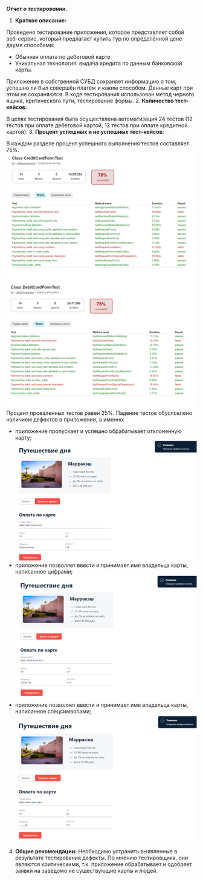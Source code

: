 **_Отчет о тестировании._**
1. **Краткое описание:** 

Проведено тестирование приложения, которое представляет собой веб-сервис, который предлагает купить тур по определённой цене двумя способами:
- Обычная оплата по дебетовой карте.
- Уникальная технология: выдача кредита по данным банковской карты.

Приложение в собственной СУБД сохраняет информацию о том, успешно ли был совершён платёж и каким способом. Данные карт при этом не сохраняются.
В ходе тестирования использован метод черного ящика, критического пути, тестирование формы.
2. **Количество тест-кейсов:**

В целях тестирования была осуществлена автоматизация 24 тестов (12 тестов при оплате дебетовой картой, 12 тестов при оплате кредитной картой).
3. **Процент успешных и не успешных тест-кейсов:**

В каждом разделе процент успешного выполнения тестов составляет 75%. 
![CreditForm.PNG](CreditForm.PNG)
![DebitForm.PNG](DebitForm.PNG)
Процент проваленных тестов равен 25%. Падение тестов обусловлено наличием дефектов в приложении, а именно:
- приложение пропускает и успешно обрабатывает отклоненную карту;
  ![Declined card.PNG](Declined%20card.PNG)
- приложение позволяет ввести и принимает имя владельца карты, написанное цифрами;
![Numbers.PNG](Numbers.PNG)
- приложение позволяет ввести и принимает имя владельца карты, написанное спецсимволами;
![Symbols.PNG](Symbols.PNG)
4. **Общие рекомендации:** 
Необходимо устранить выявленные в результате тестирования дефекты. По мнению тестировщика, они являются критическими, т.к. приложение обрабатывает и одобряет заявки на заведомо не существующие карты и людей.
